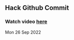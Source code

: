 
 ## Hack Github Commit 
 ### Watch video <a href="https://www.youtube.com">here</a> 
 Mon 26 Sep 2022 

